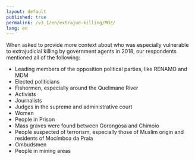 ```yaml
---
layout: default
published: true
permalink: /v3_1/en/extrajud-killing/MOZ/
lang: en
---
```


When asked to provide more context about who was especially vulnerable to extrajudicial killing by government agents in 2018, our respondents mentioned all of the following:
-	Leading members of the opposition political parties, like RENAMO and MDM
-	Elected politicians
-	Fishermen, especially around the Quelimane River
-	Activists
-	Journalists
-	Judges in the supreme and administrative court
-	Women
-	People in Prison
-	Mass graves were found between Gorongosa and Chimoio
-	People suspected of terrorism, especially those of Muslim origin and residents of Mocímboa da Praia
-	Ombudsmen
-	People in mining areas

